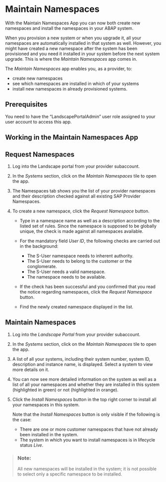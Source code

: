 <!-- loio5456007ac4d04cb98b52b41f8c2d4a71 -->

# Maintain Namespaces

With the Maintain Namespaces App you can now both create new namespaces and install the namespaces in your ABAP system.

When you provision a new system or when you upgrade it, all your namespaces are automatically installed in that system as well. However, you might have created a new namespace after the system has been provisioned and you need it installed in your system before the next system upgrade. This is where the *Maintain Namespaces* app comes in.

The *Maintain Namespaces* app enables you, as a provider, to:

-   create new namespaces
-   see which namespaces are installed in which of your systems
-   install new namespaces in already provisioned systems.



<a name="loio5456007ac4d04cb98b52b41f8c2d4a71__section_umt_xqz_1tb"/>

## Prerequisites

You need to have the “LandscapePortalAdmin” user role assigned to your user account to access this app.



<a name="loio5456007ac4d04cb98b52b41f8c2d4a71__section_n5j_yvf_fvb"/>

## Working in the Maintain Namespaces App



<a name="loio5456007ac4d04cb98b52b41f8c2d4a71__section_fxt_stf_fvb"/>

## Request Namespaces

1.  Log into the Landscape portal from your provider subaccount.

2.  In the *Systems* section, click on the *Maintain Namespaces* tile to open the app.
3.  The Namespaces tab shows you the list of your provider namespaces and their description checked against all existing SAP Provider Namespaces.
4.  To create a new namespace, click the *Request Namespace* button.
    -   Type in a namespace name as well as a description according to the listed set of rules. Since the namespace is supposed to be globally unique, the check is made against all namespaces available.

    -   For the mandatory field *User ID*, the following checks are carried out in the background:

        -   The S-User namespace needs to inherent authority.
        -   The S-User needs to belong to the customer or the conglomerate.
        -   The S-User needs a valid namespace.
        -   The namespace needs to be available.

    -   If the check has been successful and you confirmed that you read the notice regarding namespaces, click the *Request Namespace* button.
    -   Find the newly created namespace displayed in the list.




<a name="loio5456007ac4d04cb98b52b41f8c2d4a71__section_vzk_yqz_1tb"/>

## Maintain Namespaces

1.  Log into the *Landscape Portal* from your provider subaccount.

2.  In the *Systems* section, click on the *Maintain Namespaces* tile to open the app.

3.  A list of all your systems, including their system number, system ID, description and instance name, is displayed. Select a system to view more details on it.

4.  You can now see more detailed information on the system as well as a list of all your namespaces and whether they are installed in this system \(highlighted in green\) or not \(highlighted in orange\).

5.  Click the *Install Namespaces* button in the top right corner to install all your namespaces in this system.

    Note that the *Install Namespaces* button is only visible if the following is the case:

    -   There are one or more customer namespaces that have not already been installed in the system.
    -   The system in which you want to install namespaces is in lifecycle status *Live*.


> ### Note:  
> All new namespaces will be installed in the system; it is not possible to select only a specific namespace to be installed.

